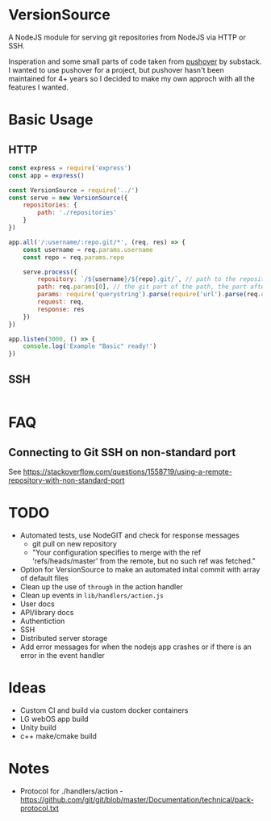 # VersionSource

A NodeJS module for serving git repositories from NodeJS via HTTP or SSH. 

Insperation and some small parts of code taken from [pushover](https://github.com/substack/pushover) by substack. I wanted to use pushover for a project, but pushover hasn't been maintained for 4+ years so I decided to make my own approch with all the features I wanted.

# Basic Usage

## HTTP

```Javascript
const express = require('express')
const app = express()

const VersionSource = require('../')
const serve = new VersionSource({
    repositories: {
        path: './repositories'
    }
})

app.all('/:username/:repo.git/*', (req, res) => {
    const username = req.params.username
    const repo = req.params.repo

    serve.process({
        repository: `/${username}/${repo}.git/`, // path to the repository in the storage directory
        path: req.params[0], // the git part of the path, the part after the git url supplied to the command line
        params: require('querystring').parse(require('url').parse(req.url).query), // query string parameters in object form (can also be passed as the query string without the begining ?)
        request: req,
        response: res
    })
})

app.listen(3000, () => {
    console.log('Example "Basic" ready!')
})

```

## SSH

```Javascript

```

# FAQ

## Connecting to Git SSH on non-standard port
See https://stackoverflow.com/questions/1558719/using-a-remote-repository-with-non-standard-port

# TODO

 * Automated tests, use NodeGIT and check for response messages
   * git pull on new repository
   * "Your configuration specifies to merge with the ref 'refs/heads/master'
      from the remote, but no such ref was fetched."
 * Option for VersionSource to make an automated inital commit with array of default files
 * Clean up the use of `through` in the action handler
 * Clean up events in `lib/handlers/action.js`
 * User docs
 * API/library docs
 * Authentiction
 * SSH
 * Distributed server storage
 * Add error messages for when the nodejs app crashes or if there is an error in the event handler


# Ideas

 * Custom CI and build via custom docker containers
  * LG webOS app build
  * Unity build
  * c++ make/cmake build

# Notes
 * Protocol for ./handlers/action - https://github.com/git/git/blob/master/Documentation/technical/pack-protocol.txt
 
